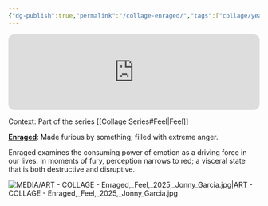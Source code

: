 ```yaml
---
{"dg-publish":true,"permalink":"/collage-enraged/","tags":["collage/year-2025","c/head","c/man","c/hand","c/colour-red","c/violance","c/mouth","c/colour-black","c/colour-monochromatic","c/distortion","collage/series/feel/red","collage/book/2025"],"created":"2025-07-08T12:04:02.638-04:00","updated":"2025-09-17T12:25:55.040-04:00"}
---
```



<iframe style="border-radius:12px" src="https://open.spotify.com/embed/track/61fUybL3XS40gcffnnNPoX?utm_source=generator&theme=0" width="100%" height="152" frameBorder="0" allowfullscreen="" allow="autoplay; clipboard-write; encrypted-media; fullscreen; picture-in-picture" loading="lazy"></iframe>

Context: Part of the series [[Collage Series#Feel\|Feel]]

**[Enraged](https://www.instagram.com/p/DL2og95xSR9/?utm_source=ig_web_copy_link&igsh=MzRlODBiNWFlZA==)**: Made furious by something; filled with extreme anger.

Enraged examines the consuming power of emotion as a driving force in our lives. In moments of fury, perception narrows to red; a visceral state that is both destructive and disruptive.

![MEDIA/ART - COLLAGE - Enraged,_Feel,_2025,_Jonny_Garcia.jpg|ART - COLLAGE - Enraged,_Feel,_2025,_Jonny_Garcia.jpg](/img/user/MEDIA/ART%20-%20COLLAGE%20-%20Enraged,_Feel,_2025,_Jonny_Garcia.jpg)
